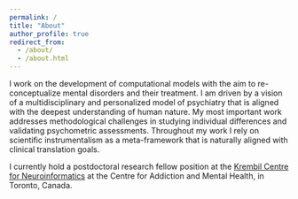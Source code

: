```yaml
---
permalink: /
title: "About"
author_profile: true
redirect_from: 
  - /about/
  - /about.html
---
```


I work on the development of computational models with the aim to re-conceptualize mental disorders and their treatment. I am driven by a vision of a multidisciplinary and personalized model of psychiatry that is aligned with the deepest understanding of human nature. My most important work addresses methodological challenges in studying individual differences and validating psychometric assessments. Throughout my work I rely on scientific instrumentalism as a meta-framework that is naturally aligned with clinical translation goals. 

I currently hold a postdoctoral research fellow position at the [Krembil Centre for Neuroinformatics](https://www.camh.ca/en/science-and-research/institutes-and-centres/krembil-centre-for-neuroinformatics) at the Centre for Addiction and Mental Health, in Toronto, Canada. 




